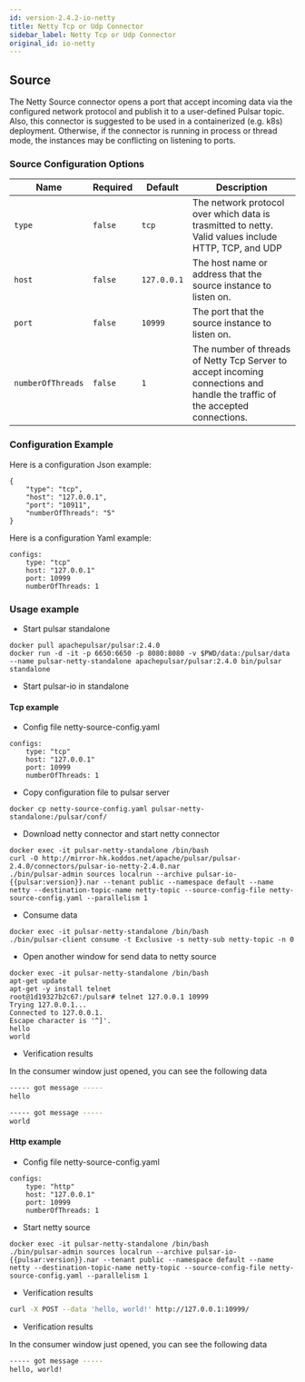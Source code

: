 ```yaml
---
id: version-2.4.2-io-netty
title: Netty Tcp or Udp Connector
sidebar_label: Netty Tcp or Udp Connector
original_id: io-netty
---
```


## Source

The Netty Source connector opens a port that accept incoming data via the configured network protocol and publish it to a user-defined Pulsar topic.
Also, this connector is suggested to be used in a containerized (e.g. k8s) deployment.
Otherwise, if the connector is running in process or thread mode, the instances may be conflicting on listening to ports.

### Source Configuration Options

| Name | Required | Default | Description |
|------|----------|---------|-------------|
| `type` | `false` | `tcp` | The network protocol over which data is trasmitted to netty. Valid values include HTTP, TCP, and UDP |
| `host` | `false` | `127.0.0.1` | The host name or address that the source instance to listen on. |
| `port` | `false` | `10999` | The port that the source instance to listen on. |
| `numberOfThreads` | `false` | `1` | The number of threads of Netty Tcp Server to accept incoming connections and handle the traffic of the accepted connections. |


### Configuration Example

Here is a configuration Json example:

```$json
{
    "type": "tcp",
    "host": "127.0.0.1",
    "port": "10911",
    "numberOfThreads": "5"
}
```
Here is a configuration Yaml example:

```$yaml
configs:
    type: "tcp"
    host: "127.0.0.1"
    port: 10999
    numberOfThreads: 1
```

### Usage example


- Start pulsar standalone

```$bash
docker pull apachepulsar/pulsar:2.4.0
docker run -d -it -p 6650:6650 -p 8080:8080 -v $PWD/data:/pulsar/data --name pulsar-netty-standalone apachepulsar/pulsar:2.4.0 bin/pulsar standalone
```

- Start pulsar-io in standalone

#### Tcp example

- Config file netty-source-config.yaml

```$yaml
configs:
    type: "tcp"
    host: "127.0.0.1"
    port: 10999
    numberOfThreads: 1
```

- Copy configuration file to pulsar server

```$bash
docker cp netty-source-config.yaml pulsar-netty-standalone:/pulsar/conf/
```

- Download netty connector and start netty connector

```$bash
docker exec -it pulsar-netty-standalone /bin/bash
curl -O http://mirror-hk.koddos.net/apache/pulsar/pulsar-2.4.0/connectors/pulsar-io-netty-2.4.0.nar
./bin/pulsar-admin sources localrun --archive pulsar-io-{{pulsar:version}}.nar --tenant public --namespace default --name netty --destination-topic-name netty-topic --source-config-file netty-source-config.yaml --parallelism 1
```

- Consume data 

```$bash
docker exec -it pulsar-netty-standalone /bin/bash
./bin/pulsar-client consume -t Exclusive -s netty-sub netty-topic -n 0
```

- Open another window for send data to netty source

```$bash
docker exec -it pulsar-netty-standalone /bin/bash
apt-get update
apt-get -y install telnet
root@1d19327b2c67:/pulsar# telnet 127.0.0.1 10999
Trying 127.0.0.1...
Connected to 127.0.0.1.
Escape character is '^]'.
hello
world
```

- Verification results

In the consumer window just opened, you can see the following data

```bash
----- got message -----
hello

----- got message -----
world
```

#### Http example

- Config file netty-source-config.yaml

```$yaml
configs:
    type: "http"
    host: "127.0.0.1"
    port: 10999
    numberOfThreads: 1
```
- Start netty source

```$bash
docker exec -it pulsar-netty-standalone /bin/bash
./bin/pulsar-admin sources localrun --archive pulsar-io-{{pulsar:version}}.nar --tenant public --namespace default --name netty --destination-topic-name netty-topic --source-config-file netty-source-config.yaml --parallelism 1
```

- Verification results

```bash
curl -X POST --data 'hello, world!' http://127.0.0.1:10999/
```

- Verification results

In the consumer window just opened, you can see the following data

```bash
----- got message -----
hello, world!
```

